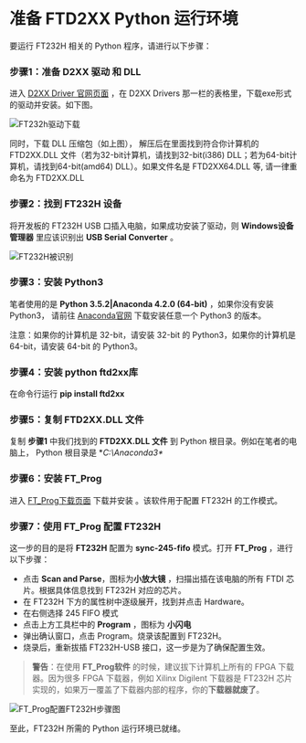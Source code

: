 准备 FTD2XX Python 运行环境
====================================

要运行 FT232H 相关的 Python 程序，请进行以下步骤： 

### 步骤1：准备 D2XX 驱动 和 DLL

进入 [D2XX Driver 官网页面](https://www.ftdichip.com/Drivers/D2XX.htm) ，在 D2XX Drivers 那一栏的表格里，下载exe形式的驱动并安装。如下图。

![FT232h驱动下载](https://github.com/WangXuan95/FTDI-245fifo-interface/blob/master/doc/ft232h_driver_download.png)

同时，下载 DLL 压缩包（如上图）， 解压后在里面找到符合你计算机的 FTD2XX.DLL 文件（若为32-bit计算机，请找到32-bit(i386) DLL；若为64-bit计算机，请找到64-bit(amd64) DLL）。如果文件名是 FTD2XX64.DLL 等, 请一律重命名为 FTD2XX.DLL

### 步骤2：找到 FT232H 设备

将开发板的 FT232H USB 口插入电脑，如果成功安装了驱动，则 **Windows设备管理器** 里应该识别出 **USB Serial Converter** 。

![FT232H被识别](https://github.com/WangXuan95/FTDI-245fifo-interface/blob/master/doc/ft232h_ready.png)

### 步骤3：安装 Python3

笔者使用的是 **Python 3.5.2|Anaconda 4.2.0 (64-bit)** ，如果你没有安装 Python3， 请前往 [Anaconda官网](https://www.anaconda.com/distribution/) 下载安装任意一个 Python3 的版本。

注意：如果你的计算机是 32-bit，请安装 32-bit 的 Python3，如果你的计算机是 64-bit，请安装 64-bit 的 Python3。

### 步骤4：安装 python ftd2xx库

在命令行运行 **pip install ftd2xx**

### 步骤5：复制 FTD2XX.DLL 文件

复制 **步骤1** 中我们找到的 **FTD2XX.DLL 文件** 到 Python 根目录。例如在笔者的电脑上， Python 根目录是 **C:\Anaconda3\**


### 步骤6：安装 FT_Prog

进入 [FT_Prog下载页面](https://www.ftdichip.com/Support/Utilities.htm#FT_PROG) 下载并安装 。该软件用于配置 FT232H 的工作模式。

### 步骤7：使用 FT_Prog 配置 FT232H

这一步的目的是将 **FT232H** 配置为 **sync-245-fifo** 模式。打开 **FT_Prog** ，进行以下步骤：

* 点击 **Scan and Parse**，图标为**小放大镜** ，扫描出插在该电脑的所有 FTDI 芯片。根据具体信息找到 FT232H 对应的芯片。
* 在 FT232H 下方的属性树中逐级展开，找到并点击 Hardware。
* 在右侧选择 245 FIFO 模式
* 点击上方工具栏中的 **Program** ，图标为 **小闪电** 
* 弹出确认窗口，点击 Program。烧录该配置到 FT232H。
* 烧录后，重新拔插 FT232H-USB 接口，这一步是为了确保配置生效。

> **警告**：在使用 **FT_Prog软件** 的时候，建议拔下计算机上所有的 FPGA 下载器。因为很多 FPGA 下载器，例如 Xilinx Digilent 下载器是 FT232H 芯片实现的，如果万一覆盖了下载器内部的程序，你的**下载器就废了**。

![FT_Prog配置FT232H步骤图](https://github.com/WangXuan95/FTDI-245fifo-interface/blob/master/doc/ft232hconfig.png)


至此，FT232H 所需的 Python 运行环境已就绪。
